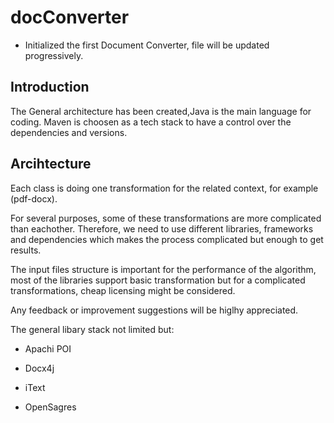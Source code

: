 # docConverter

* Initialized the first Document Converter, file will be updated progressively.

## Introduction

The General architecture has been created,Java is the main language for coding. Maven is choosen as a tech stack to have a control over the dependencies and versions. 



## Arcihtecture

Each class is doing one transformation for the related context, for example (pdf-docx).

For several purposes, some of these transformations are more complicated than eachother. Therefore, we need to use different libraries, frameworks and dependencies which makes the process complicated but enough to get results.

The input files structure is important for the performance of the algorithm, most of the libraries support basic transformation but for a complicated transformations, cheap licensing might be considered.

Any feedback or improvement suggestions will be higlhy appreciated.

The general libary stack not limited but:

* Apachi POI

* Docx4j

* iText

* OpenSagres



